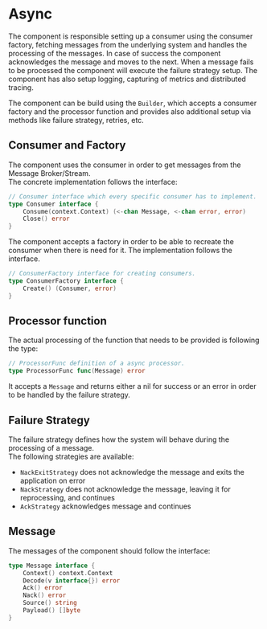 # Async

The component is responsible setting up a consumer using the consumer factory, fetching messages from the underlying system and handles the processing of the messages. In case of success the component acknowledges the message and moves to the next. When a message fails to be processed the component will execute the failure strategy setup. The component has also setup logging, capturing of metrics and distributed tracing.

The component can be build using the `Builder`, which accepts a consumer factory and the processor function and provides also additional setup via methods like failure strategy, retries, etc.

## Consumer and Factory

The component uses the consumer in order to get messages from the Message Broker/Stream.  
The concrete implementation follows the interface:

```go
// Consumer interface which every specific consumer has to implement.
type Consumer interface {
    Consume(context.Context) (<-chan Message, <-chan error, error)
    Close() error
}
```

The component accepts a factory in order to be able to recreate the consumer when there is need for it. The implementation follows the interface.

```go
// ConsumerFactory interface for creating consumers.
type ConsumerFactory interface {
    Create() (Consumer, error)
}
```

## Processor function

The actual processing of the function that needs to be provided is following the type:

```go
// ProcessorFunc definition of a async processor.
type ProcessorFunc func(Message) error
```

It accepts a `Message` and returns either a nil for success or an error in order to be handled by the failure strategy.

## Failure Strategy

The failure strategy defines how the system will behave during the processing of a message.  
The following strategies are available:

- `NackExitStrategy` does not acknowledge the message and exits the application on error
- `NackStrategy` does not acknowledge the message, leaving it for reprocessing, and continues
- `AckStrategy` acknowledges message and continues

## Message

The messages of the component should follow the interface:

```go
type Message interface {
    Context() context.Context
    Decode(v interface{}) error
    Ack() error
    Nack() error
    Source() string
    Payload() []byte
}
```
